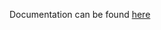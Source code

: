 Documentation can be found [here](https://gitlab.informatik.hu-berlin.de/complexeventprocessing/monorepo/-/wikis/06.%20Schnittstellen#62-connect-client)